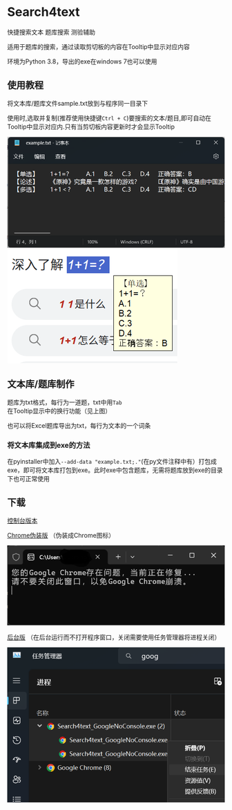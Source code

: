 # Search4text
快捷搜索文本 题库搜索 测验辅助

适用于题库的搜索，通过读取剪切板的内容在Tooltip中显示对应内容

环境为Python 3.8，导出的exe在windows 7也可以使用

## 使用教程

将文本库/题库文件sample.txt放到与程序同一目录下

使用时,选取并复制(推荐使用快捷键`Ctrl + C`)要搜索的文本/题目,即可自动在Tooltip中显示对应内.只有当剪切板内容更新时才会显示Tooltip

![文本库](https://github.com/CodeLeee/Search4text/blob/main/images/1.png?raw=true)
![Tooltip显示内容](https://github.com/CodeLeee/Search4text/blob/main/images/2.png?raw=true)

## 文本库/题库制作

题库为txt格式，每行为一道题，txt中用`Tab`在Tooltip显示中的换行功能（见上图）

也可以将Excel题库导出为txt，每行为文本的一个词条

### 将文本库集成到exe的方法

在pyinstaller中加入`--add-data "example.txt;."`(在py文件注释中有）打包成exe，即可将文本库打包到exe。此时exe中包含题库，无需将题库放到exe的目录下也可正常使用

## 下载

[控制台版本](https://github.com/CodeLeee/Search4text/releases/download/Search4text_console/Search4text_console.exe)

[Chrome伪装版](https://github.com/CodeLeee/Search4text/releases/download/Search4text_Google/Search4text_Google.exe) （伪装成Chrome图标）

![](https://github.com/CodeLeee/Search4text/blob/main/images/4.png?raw=true)

[后台版](https://github.com/CodeLeee/Search4text/releases/download/Search4text_Google/Search4text_Google.exe) （在后台运行而不打开程序窗口，关闭需要使用任务管理器将进程关闭）

![](https://github.com/CodeLeee/Search4text/blob/main/images/3.png?raw=true)
